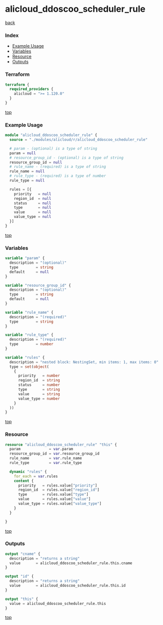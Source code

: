 # alicloud_ddoscoo_scheduler_rule

[back](../alicloud.md)

### Index

- [Example Usage](#example-usage)
- [Variables](#variables)
- [Resource](#resource)
- [Outputs](#outputs)

### Terraform

```terraform
terraform {
  required_providers {
    alicloud = ">= 1.120.0"
  }
}
```

[top](#index)

### Example Usage

```terraform
module "alicloud_ddoscoo_scheduler_rule" {
  source = "./modules/alicloud/r/alicloud_ddoscoo_scheduler_rule"

  # param - (optional) is a type of string
  param = null
  # resource_group_id - (optional) is a type of string
  resource_group_id = null
  # rule_name - (required) is a type of string
  rule_name = null
  # rule_type - (required) is a type of number
  rule_type = null

  rules = [{
    priority   = null
    region_id  = null
    status     = null
    type       = null
    value      = null
    value_type = null
  }]
}
```

[top](#index)

### Variables

```terraform
variable "param" {
  description = "(optional)"
  type        = string
  default     = null
}

variable "resource_group_id" {
  description = "(optional)"
  type        = string
  default     = null
}

variable "rule_name" {
  description = "(required)"
  type        = string
}

variable "rule_type" {
  description = "(required)"
  type        = number
}

variable "rules" {
  description = "nested block: NestingSet, min items: 1, max items: 0"
  type = set(object(
    {
      priority   = number
      region_id  = string
      status     = number
      type       = string
      value      = string
      value_type = number
    }
  ))
}
```

[top](#index)

### Resource

```terraform
resource "alicloud_ddoscoo_scheduler_rule" "this" {
  param             = var.param
  resource_group_id = var.resource_group_id
  rule_name         = var.rule_name
  rule_type         = var.rule_type

  dynamic "rules" {
    for_each = var.rules
    content {
      priority   = rules.value["priority"]
      region_id  = rules.value["region_id"]
      type       = rules.value["type"]
      value      = rules.value["value"]
      value_type = rules.value["value_type"]
    }
  }

}
```

[top](#index)

### Outputs

```terraform
output "cname" {
  description = "returns a string"
  value       = alicloud_ddoscoo_scheduler_rule.this.cname
}

output "id" {
  description = "returns a string"
  value       = alicloud_ddoscoo_scheduler_rule.this.id
}

output "this" {
  value = alicloud_ddoscoo_scheduler_rule.this
}
```

[top](#index)